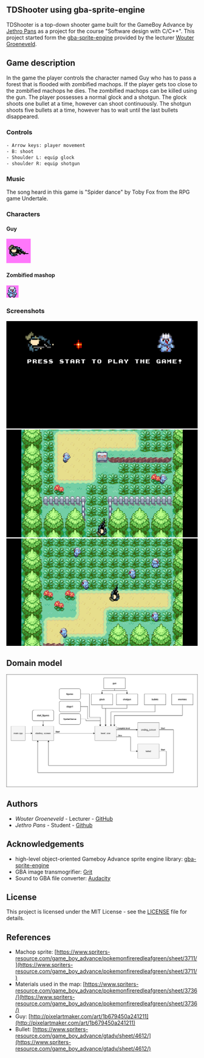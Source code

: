 
## TDShooter using gba-sprite-engine

TDShooter is a top-down shooter game built for the GameBoy Advance by [Jethro Pans](https://github.com/Jettypanini) as a project for the course "Software design with C/C++". This project started form the [gba-sprite-engine](https://github.com/wgroeneveld/gba-sprite-engine) provided by the lecturer [Wouter Groeneveld](https://github.com/wgroeneveld).

## Game description
In the game the player controls the character named Guy who has to pass a forest that is flooded with zombified machops. If the player gets too close to the zombified machops he dies. The zombified machops can be killed using the gun. The player possesses a normal glock and a shotgun. The glock shoots one bullet at a time, however can shoot continuously. The shotgun shoots five bullets at a time, however has to wait until the last bullets disappeared.

### Controls
```
- Arrow keys: player movement
- B: shoot
- Shoulder L: equip glock
- shoulder R: equip shotgun
```

### Music
The song heard in this game is "Spider dance" by Toby Fox from the RPG game Undertale.

### Characters
#### Guy
<img src="https://github.com/Jettypanini/gba-sprite-engine/blob/master/JethroPans_TDShooter/img/guy_64_64.png">

#### Zombified mashop
<img src="https://github.com/Jettypanini/gba-sprite-engine/blob/master/JethroPans_TDShooter/img/enemy_32.png">

### Screenshots
<img src="https://github.com/Jettypanini/gba-sprite-engine/blob/master/JethroPans_TDShooter/img/homescreen.PNG">
<img src="https://github.com/Jettypanini/gba-sprite-engine/blob/master/JethroPans_TDShooter/img/screenshot1.PNG">
<img src="https://github.com/Jettypanini/gba-sprite-engine/blob/master/JethroPans_TDShooter/img/screenshot.PNG">

## Domain model
<img src="https://github.com/Jettypanini/gba-sprite-engine/blob/master/JethroPans_TDShooter/img/domain_model.png">

## Authors
* *Wouter Groeneveld* - Lecturer - [GitHub](https://github.com/wgroeneveld)
* *Jethro Pans* - Student - [Github](https://github.com/Jettypanini)

## Acknowledgements
* high-level object-oriented Gameboy Advance sprite engine library: [gba-sprite-engine](https://github.com/wgroeneveld/gba-sprite-engine)
* GBA image transmogrifier: [Grit](https://www.coranac.com/man/grit/html/grit.htm)
* Sound to GBA file converter: [Audacity](https://www.audacityteam.org/download/)

## License
This project is licensed under the MIT License - see the [LICENSE](LICENSE) file for details.

## References
* Machop sprite: [https://www.spriters-resource.com/game_boy_advance/pokemonfireredleafgreen/sheet/3711/](https://www.spriters-resource.com/game_boy_advance/pokemonfireredleafgreen/sheet/3711/)
* Materials used in the map: [https://www.spriters-resource.com/game_boy_advance/pokemonfireredleafgreen/sheet/3736/](https://www.spriters-resource.com/game_boy_advance/pokemonfireredleafgreen/sheet/3736/)
* Guy: [http://pixelartmaker.com/art/1b679450a241211](http://pixelartmaker.com/art/1b679450a241211)
* Bullet: [https://www.spriters-resource.com/game_boy_advance/gtadv/sheet/4612/](https://www.spriters-resource.com/game_boy_advance/gtadv/sheet/4612/)
